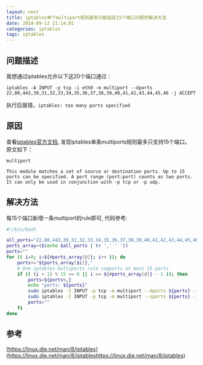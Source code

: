 ```yaml
---
layout: next
title: iptables单个multiport规则最多只能指定15个端口问题的解决方法
date: 2024-09-12 21:14:01
categories: iptables
tags: iptables
---
```


## 问题描述
我想通过iptables允许以下这20个端口通过：
```
iptables -A INPUT -p tcp -i eth0 -m multiport --dports 22,80,443,30,31,32,33,34,35,36,37,38,39,40,41,42,43,44,45,46 -j ACCEPT
```
执行后报错，`iptables: too many ports specified`

## 原因
查看[iptables官方文档](https://linux.die.net/man/8/iptables), 发现iptables单条multiports规则最多只支持15个端口。 原文如下： 

<!-- more -->
```
multiport

This module matches a set of source or destination ports. Up to 15 ports can be specified. A port range (port:port) counts as two ports. It can only be used in conjunction with -p tcp or -p udp.
```
## 解决方法
每15个端口新增一条multiport的rule即可, 代码参考:
```bash
#!/bin/bash

all_ports="22,80,443,30,31,32,33,34,35,36,37,38,39,40,41,42,43,44,45,46"
ports_array=($(echo $all_ports | tr ',' ' '))
ports=""
for (( i=0; i<${#ports_array[@]}; i++ )); do
    ports+="${ports_array[$i]},"
    # One iptables multiports rule supports at most 15 ports
    if (( (i + 1) % 15 == 0 || i == ${#ports_array[@]} - 1 )); then
        ports=${ports%,}
        echo "ports: ${ports}"
        sudo iptables -I INPUT -p tcp -m multiport --dports ${ports} -j ACCEPT
        sudo iptables -I INPUT -p tcp -m multiport --sports ${ports} -j ACCEPT
        ports=""
    fi
done
```

## 参考
[https://linux.die.net/man/8/iptables](https://linux.die.net/man/8/iptableshttps://linux.die.net/man/8/iptables)



